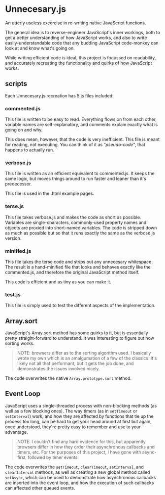 # Unnecesary.js

An utterly useless excercise in re-writing native JavaScript functions.

The general idea is to reverse-engineer JavaScript's inner workings, 
both to get a better understanding of how JavaScript works, 
and also to write easily-understandable code that any budding JavaScript 
code-monkey can look at and know what's going on.

While writing efficient code is ideal, this project is focussed on readability, 
and accurately recreating the functionality and quirks of how JavaScript works.

## scripts
Each Unnecesary.js recreation has 5 js files included:

### commented.js
This file is written to be easy to read. Everything flows on from each other, variable names are 
self-explanatory, and comments explain exactly what is going on and why.

This does mean, however, that the code is very inefficient. This file is meant for reading, not 
executing. You can think of it as _"pseudo-code"_, that happens to actually run.

### verbose.js
This file is written as an efficient equivalent to commented.js. It keeps the same logic, but 
moves things around to run faster and leaner than it's predecessor.

This file is used in the .html example pages.

### terse.js
This file takes verbose.js and makes the code as short as possible. Variables are 
single-characters, commonly-used property names and objects are proxied into short-named 
variables. The code is stripped down as much as possible but so that it runs exactly the same as 
the verbose.js version.

### minified.js
This file takes the terse code and strips out any unnecesary whitespace. The result is a 
hand-minified file that looks and behaves exactly like the commented.js, and therefore the 
original JavaScript method itself.

This code is efficient and as tiny as you can make it.

### test.js
This file is simply used to test the different aspects of the implementation.


## Array.sort
JavaScript's Array.sort method has some quirks to it, but is essentially pretty straight-forward 
to understand. It was interesting to figure out how sorting works.

> NOTE: browsers differ as to the sorting algorithm used. I basically wrote my own which is an 
> amalgumation of a few of the classics. It's likely not all that performant, but it gets the 
> job done, and demonstrates the issues involved nicely.

The code overwrites the native `Array.prototype.sort` method.


## Event Loop

JavaScript uses a single-threaded process with non-blocking methods (as well as a few blocking 
ones). The way timers (as in `setTimeout` or `setInterval`) work, and how they are affected by 
functions that tie up the process too long, can be hard to get your head around at first but 
again, once understood, they're pretty easy to remember and use to your advantage.

> NOTE: I couldn't find any hard evidence for this, but apparently browsers differ in how they 
> order their asynchronous callbacks and timers, etc. For the purposes of this project, I have 
> gone with async-first, followed by timer events.

The code overwrites the `setTimeout`, `clearTimeout`, `setInterval`, and `clearInterval` 
methods, as well as creating a new global method called `setAsync`, which can be used to 
demonstrate how asynchronous callbacks are inserted into the event loop, and how the execution 
of such callbacks can affected other queued events.
